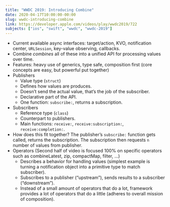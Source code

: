 ```yaml
---
title: "WWDC 2019: Introducing Combine"
date: 2020-04-17T10:00:00-00:00
slug: wwdc-introducing-combine
link: https://developer.apple.com/videos/play/wwdc2019/722
subjects: ["ios", "swift", "wwdc", "wwdc-2019"]
---
```




* Current available async interfaces: target/action, KVO, notification center, `URLSession`, key-value observing, callbacks.
* Combine _combines_ all of these into a unified API for processing values over time.
* Features: heavy use of generics, type safe, composition first (core concepts are easy, but powerful put together)
* Publishers
    * Value type (`struct`)
    * Defines how values are produces.
    * Doesn’t send the actual value, that’s the job of the subscriber.
    * Declarative part of the API.
    * One function: `subscribe:`, returns a subscription.
* Subscribers
    * Reference type (`class`)
    * Counterpart to publishers.
    * Main functions: `receive:`, `receive:subscription:`, `receive:completion:`.
* How does this fit together? The publisher’s `subscribe:` function gets called, returns the subscription. The subscription then requests `n` number of values from publisher.
* Operators (Second half of video is focused 100% on specific operators such as combineLatest, zip, compactMap, filter, ...)
    * Describes a behavior for handling values (simplest example is turning a notification object into a primitive type to match subscriber).
    * Subscribes to a publisher (“upstream”), sends results to a subscriber (“downstream”).
    * Instead of a small amount of operators that do a lot, framework provides a lot of operators that do a little (adheres to overall mission of composition).